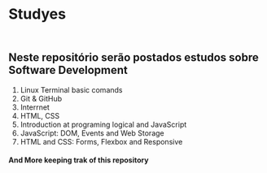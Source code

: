 # Studyes

<div>
  <header>
  </header>
  <style type="text/css">
    header {
      width: 100%;
      heigth: 60px;
      background-color: #2d3436;
    }
  </style>

</div>

## Neste repositório serão postados estudos sobre Software Development

1. Linux Terminal basic comands
2. Git & GitHub
3. Interrnet
4. HTML, CSS
5. Introduction at programing logical and JavaScript
6. JavaScript: DOM, Events and Web Storage
7. HTML and CSS: Forms, Flexbox and Responsive

#### And More keeping trak of this repository
